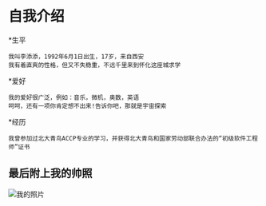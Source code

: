 自我介绍
=================
*生平  

    我叫李添添，1992年6月1日出生，17岁，来自西安
    我有着直爽的性格，但又不失稳重，不远千里来到怀化这座城求学  
    
*爱好  

    我的爱好很广泛，例如：音乐，微机，奥数，英语
    呵呵，还有一项你肯定想不出来!告诉你吧，那就是宇宙探索  
    
*经历  

    我曾参加过北大青鸟ACCP专业的学习，并获得北大青鸟和国家劳动部联合办法的“初级软件工程师”证书
    
最后附上我的帅照
---------------------
![我的照片](https://tse1-mm.cn.bing.net/th/id/OIP.dROrOxh5mLf-hUmDgjcsLAHaK_?w=201&h=299&c=7&o=5&dpr=1.25&pid=1.7)
